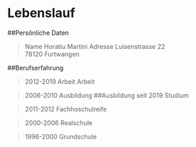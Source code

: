 # Lebenslauf 

##Persönliche Daten 
>Name		Horatiu Martini 
>Adresse	Luisenstrasse 22 	
		78120 Furtwangen

##Berufserfahrung 
>2012-2019	Arbeit Arbeit 

>2006-2010 	Ausbildung 
##Ausbildung 
>seit 2019	Studium  

>2011-2012	Fachhoschulreife 
 
>2000-2006	Realschule 
 
>1996-2000	Grundschule 

